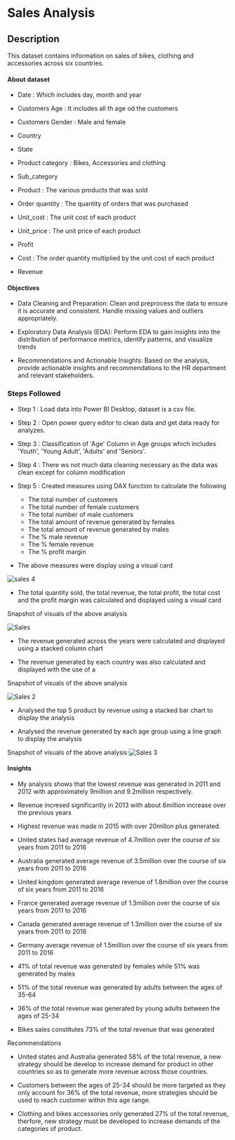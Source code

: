 
# Sales Analysis


## Description
This dataset contains information on sales of bikes, clothing and accessories across six countries.

#### About dataset

- Date : Which includes day, month and year

- Customers Age : It includes all th age od the customers

- Customers Gender : Male and female

- Country 

- State

- Product category : Bikes, Accessories and clothing

- Sub_category 

- Product : The various products that was sold 

- Order quantity : The quantity of orders that was purchased

- Unit_cost : The unit cost of each product

- Unit_price : The unit price of each product

- Profit 

- Cost : The order quantity multiplied by the unit cost of each product

- Revenue
  
#### Objectives 
- Data Cleaning and Preparation: Clean and preprocess the data to ensure it is accurate and consistent. Handle missing values and outliers appropriately.

- Exploratory Data Analysis (EDA): Perform EDA to gain insights into the distribution of performance metrics, identify patterns, and visualize trends

- Recommendations and Actionable Insights: Based on the analysis, provide actionable insights and recommendations to the HR department and relevant stakeholders. 

### Steps Followed

- Step 1 : Load data into Power BI Desktop, dataset is a csv file.

- Step 2 : Open power query editor to clean data and get data ready for analyzes.

- Step 3 : Classification of 'Age' Column in Age groups which includes 'Youth', 'Young Adult', 'Adults' and 'Seniors'. 

- Step 4 : There ws not much data cleaning necessary as the data was clean except for column modification

- Step 5 : Created measures using DAX function to calculate the following
  
  - The total number of customers
  - The total number of female customers
  - The total number of male customers
  - The total amount of revenue generated by females
  - The total amount of revenue generated by males
  - The % male revenue
  - The % female revenue
  - The % profit margin
  
- The above measures were display using a visual card

![sales 4](https://github.com/user-attachments/assets/6adbd728-f816-46f2-9332-5c933b718d15)

- The total quantity sold, the total revenue, the total profit, the total cost and the profit margin was calculated and displayed using a visual card
    
Snapshot of visuals of the above analysis

![Sales](https://github.com/user-attachments/assets/51d78fdf-b749-43f2-8132-741cd0ba4793)

- The revenue generated across the years were calculated and displayed using a stacked column chart

- The revenue generated by each country was also calculated and displayed with the use of a 

Snapshot of visuals of the above analysis

![Sales 2](https://github.com/user-attachments/assets/bf144c4a-7814-461e-a953-47a7cddfd225)

- Analysed the top 5 product by revenue using a stacked bar chart to display the analysis

- Analysed the revenue generated by each age group using a line graph to display the analysis

Snapshot of visuals of the above analysis
![Sales 3](https://github.com/user-attachments/assets/a215c40d-60fc-4baa-9262-af8f5626a6b9)

#### Insights

- My analysis shows that the lowest revenue was generated in 2011 and 2012 with approximately 9million and 9.2million respectively.  

- Revenue incresed significantly in 2013 with about 6million increase over the previous years

- Highest revenue was made in 2015 with over 20millon plus generated.

- United states had average revenue of 4.7million over the course of six years from 2011 to 2016

- Australia generated average revenue of 3.5million over the course of six years from 2011 to 2016

- United kingdom generated average revenue of 1.8million over the course of six years from 2011 to 2016

- France generated average revenue of 1.3million over the course of six years from 2011 to 2016

- Canada generated average revenue of 1.3million over the course of six years from 2011 to 2016

- Germany average revenue of 1.5million over the course of six years from 2011 to 2016

- 41% of total revenue was generated by females while 51% was generated  by males

- 51% of the total revenue was generated by adults between the ages of 35-64

- 36% of the total revenue was generated by young adults between the ages of 25-34

- Bikes sales constitutes 73% of the total revenue that was generated

Recommendations

- United states and Australia generated 58% of the total revenue, a new strategy should be develop to increase demand for product in other countries so as to generate more revenue across those countries.

- Customers between the ages of 25-34 should be more targeted as they only account for 36% of the total revenue, more strategies should be used to reach customer within this age range.

- Clothing and bikes accessories only generated 27% of the total revenue, therfore, new strategy must be developed to increase demands of the categories of product. 
